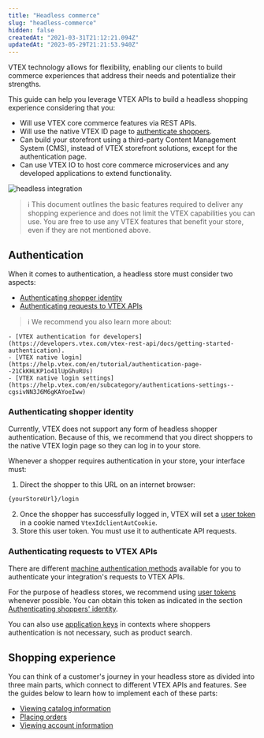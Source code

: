 ```yaml
---
title: "Headless commerce"
slug: "headless-commerce"
hidden: false
createdAt: "2021-03-31T21:12:21.094Z"
updatedAt: "2023-05-29T21:21:53.940Z"
---
```


VTEX technology allows for flexibility, enabling our clients to build commerce experiences that address their needs and potentialize their strengths.

This guide can help you leverage VTEX APIs to build a headless shopping experience considering that you:

- Will use VTEX core commerce features via REST APIs.
- Will use the native VTEX ID page to [authenticate shoppers](#authentication).
- Can build your storefront using a third-party Content Management System (CMS), instead of VTEX storefront solutions, except for the authentication page.
- Can use VTEX IO to host core commerce microservices and any developed applications to extend functionality.

![headless integration](https://cdn.jsdelivr.net/gh/vtexdocs/dev-portal-content@main/docs/guides/Integration-Guides/headless-commerce/headless-integration.jpg)

>ℹ️ This document outlines the basic features required to deliver any shopping experience and does not limit the VTEX capabilities you can use. You are free to use any VTEX features that benefit your store, even if they are not mentioned above.

## Authentication

When it comes to authentication, a headless store must consider two aspects:

- [Authenticating shopper identity](#authenticating-shopper-identity)
- [Authenticating requests to VTEX APIs](#authenticating-requests-to-vtex-apis)

>ℹ️ We recommend you also learn more about:

    - [VTEX authentication for developers](https://developers.vtex.com/vtex-rest-api/docs/getting-started-authentication).
    - [VTEX native login](https://help.vtex.com/en/tutorial/authentication-page--21CkKHLKP1o41lUpGhuRUs)
    - [VTEX native login settings](https://help.vtex.com/en/subcategory/authentications-settings--cgsivNN3J6M6gKAYoeIww)

### Authenticating shopper identity

Currently, VTEX does not support any form of headless shopper authentication. Because of this, we recommend that you direct shoppers to the native VTEX login page so they can log in to your store.

Whenever a shopper requires authentication in your store, your interface must:

1. Direct the shopper to this URL on an internet browser:
  ```bash
  {yourStoreUrl}/login
  ```
2. Once the shopper has successfully logged in, VTEX will set a [user token](https://developers.vtex.com/vtex-rest-api/docs/getting-started-authentication#user-token) in a cookie named `VtexIdclientAutCookie`.
3. Store this user token. You must use it to authenticate API requests.

### Authenticating requests to VTEX APIs

There are different [machine authentication methods](https://developers.vtex.com/vtex-rest-api/docs/getting-started-authentication#machine-authentication) available for you to authenticate your integration's requests to VTEX APIs.

For the purpose of headless stores, we recommend using [user tokens](https://developers.vtex.com/vtex-rest-api/docs/getting-started-authentication#user-token) whenever possible. You can obtain this token as indicated in the section [Authenticating shoppers' identity](#authenticating-shopper-identity).

You can also use [application keys](https://developers.vtex.com/vtex-rest-api/docs/getting-started-authentication#application-keys) in contexts where shoppers authentication is not necessary, such as product search.

## Shopping experience

You can think of a customer's journey in your headless store as divided into three main parts, which connect to different VTEX APIs and features. See the guides below to learn how to implement each of these parts:

- [Viewing catalog information](https://developers.vtex.com/docs/guides/headless-catalog)
- [Placing orders](https://developers.vtex.com/docs/guides/headless-cart-and-checkout)
- [Viewing account information](https://developers.vtex.com/docs/guides/headless-profile-management-and-order-history)
